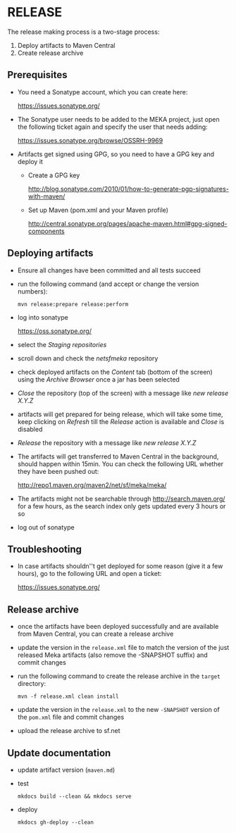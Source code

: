 RELEASE
=======

The release making process is a two-stage process:

1. Deploy artifacts to Maven Central
2. Create release archive

Prerequisites
-------------

- You need a Sonatype account, which you can create here:

  https://issues.sonatype.org/

- The Sonatype user needs to be added to the MEKA project, just open the
  following ticket again and specify the user that needs adding:

  https://issues.sonatype.org/browse/OSSRH-9969

- Artifacts get signed using GPG, so you need to have a GPG key and deploy it

  - Create a GPG key

    http://blog.sonatype.com/2010/01/how-to-generate-pgp-signatures-with-maven/

  - Set up Maven (pom.xml and your Maven profile)

    http://central.sonatype.org/pages/apache-maven.html#gpg-signed-components


Deploying artifacts
-------------------

- Ensure all changes have been committed and all tests succeed

- run the following command (and accept or change the version numbers):
  ```
  mvn release:prepare release:perform
  ```
- log into sonatype

  https://oss.sonatype.org/

- select the *Staging repositories*

- scroll down and check the *netsfmeka* repository

- check deployed artifacts on the *Content* tab (bottom of the screen) using the
  *Archive Browser* once a jar has been selected

- *Close* the repository (top of the screen) with a message like *new release X.Y.Z*

- artifacts will get prepared for being release, which will take some time, keep
  clicking on *Refresh* till the *Release* action is available and *Close* is disabled

- *Release* the repository with a message like *new release X.Y.Z*

- The artifacts will get transferred to Maven Central in the background, should happen
  within 15min. You can check the following URL whether they have been pushed out:

  http://repo1.maven.org/maven2/net/sf/meka/meka/

- The artifacts might not be searchable through http://search.maven.org/ for a few
  hours, as the search index only gets updated every 3 hours or so

- log out of sonatype


Troubleshooting
---------------

- In case artifacts shouldn''t get deployed for some reason (give it a few hours), go
  to the following URL and open a ticket:

  https://issues.sonatype.org/


Release archive
---------------

- once the artifacts have been deployed successfully and are available from
  Maven Central, you can create a release archive

- update the version in the `release.xml` file to match the version of the just
  released Meka artifacts (also remove the -SNAPSHOT suffix) and commit changes

- run the following command to create the release archive in the `target` directory:
  ```
  mvn -f release.xml clean install
  ```

- update the version in the `release.xml` to the new `-SNAPSHOT` version of the
  `pom.xml` file and commit changes

- upload the release archive to sf.net



Update documentation
--------------------

* update artifact version (`maven.md`)
* test 
  
  ```
  mkdocs build --clean && mkdocs serve
  ```
  
* deploy

  ```
  mkdocs gh-deploy --clean
  ```
